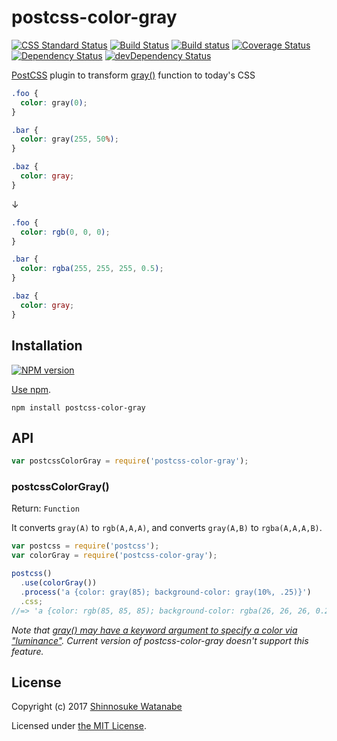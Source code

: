 # postcss-color-gray

[![CSS Standard Status](https://jonathantneal.github.io/css-db/badge/css-color-grays.svg)](https://jonathantneal.github.io/css-db/#css-color-grays)
[![Build Status](https://travis-ci.org/postcss/postcss-color-gray.svg?branch=master)](https://travis-ci.org/postcss/postcss-color-gray)
[![Build status](https://ci.appveyor.com/api/projects/status/190t5i4f23r49345?svg=true)](https://ci.appveyor.com/project/ShinnosukeWatanabe/postcss-color-gray)
[![Coverage Status](https://img.shields.io/coveralls/postcss/postcss-color-gray.svg)](https://coveralls.io/r/postcss/postcss-color-gray)
[![Dependency Status](https://david-dm.org/postcss/postcss-color-gray.svg)](https://david-dm.org/postcss/postcss-color-gray)
[![devDependency Status](https://david-dm.org/postcss/postcss-color-gray/dev-status.svg)](https://david-dm.org/postcss/postcss-color-gray#info=devDependencies)

[PostCSS](https://github.com/postcss/postcss) plugin to transform [gray()](http://dev.w3.org/csswg/css-color/#grays) function to today's CSS

```css
.foo {
  color: gray(0);
}

.bar {
  color: gray(255, 50%);
}

.baz {
  color: gray;
}
```

↓

```css
.foo {
  color: rgb(0, 0, 0);
}

.bar {
  color: rgba(255, 255, 255, 0.5);
}

.baz {
  color: gray;
}
```

## Installation

[![NPM version](https://badge.fury.io/js/postcss-color-gray.svg)](https://www.npmjs.org/package/postcss-color-gray)

[Use npm](https://www.npmjs.org/doc/cli/npm-install.html).

```
npm install postcss-color-gray
```

## API

```javascript
var postcssColorGray = require('postcss-color-gray');
```

### postcssColorGray()

Return: `Function`

It converts `gray(A)` to `rgb(A,A,A)`, and converts `gray(A,B)` to `rgba(A,A,A,B)`.

```javascript
var postcss = require('postcss');
var colorGray = require('postcss-color-gray');

postcss()
  .use(colorGray())
  .process('a {color: gray(85); background-color: gray(10%, .25)}')
  .css;
//=> 'a {color: rgb(85, 85, 85); background-color: rgba(26, 26, 26, 0.25)}'
```

*Note that [gray() may have a keyword argument to specify a color via "luminance"](http://dev.w3.org/csswg/css-color/#issue-658bb235). Current version of postcss-color-gray doesn't support this feature.*

## License

Copyright (c) 2017 [Shinnosuke Watanabe](https://github.com/shinnn)

Licensed under [the MIT License](./LICENSE).
